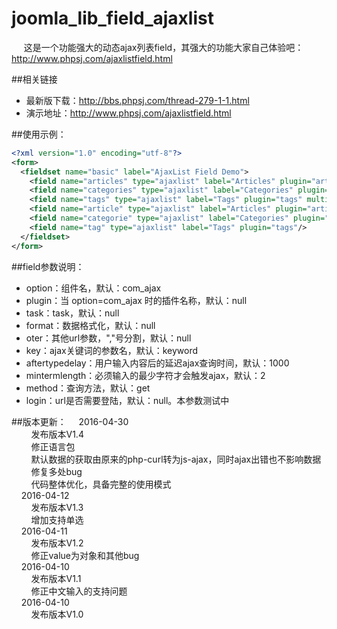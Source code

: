 # joomla_lib_field_ajaxlist
&nbsp;&nbsp;&nbsp;&nbsp; 这是一个功能强大的动态ajax列表field，其强大的功能大家自己体验吧：http://www.phpsj.com/ajaxlistfield.html

##相关链接
* 最新版下载：http://bbs.phpsj.com/thread-279-1-1.html
* 演示地址：http://www.phpsj.com/ajaxlistfield.html

##使用示例：
```xml
<?xml version="1.0" encoding="utf-8"?>
<form> 
  <fieldset name="basic" label="AjaxList Field Demo"> 
    <field name="articles" type="ajaxlist" label="Articles" plugin="articles" multiple="true"/>  
    <field name="categories" type="ajaxlist" label="Categories" plugin="categories" multiple="true"/>  
    <field name="tags" type="ajaxlist" label="Tags" plugin="tags" multiple="true"/> 
    <field name="article" type="ajaxlist" label="Articles" plugin="articles"/> 
    <field name="categorie" type="ajaxlist" label="Categories" plugin="categories"/> 
    <field name="tag" type="ajaxlist" label="Tags" plugin="tags"/> 
  </fieldset> 
</form>
```

##field参数说明：
* option：组件名，默认：com_ajax
* plugin：当 option=com_ajax 时的插件名称，默认：null
* task：task，默认：null
* format：数据格式化，默认：null
* oter：其他url参数，","号分割，默认：null
* key：ajax关键词的参数名，默认：keyword
* aftertypedelay：用户输入内容后的延迟ajax查询时间，默认：1000
* mintermlength：必须输入的最少字符才会触发ajax，默认：2
* method：查询方法，默认：get
* login：url是否需要登陆，默认：null。本参数测试中

##版本更新：
&nbsp;&nbsp;&nbsp;&nbsp;2016-04-30 <br>
&nbsp;&nbsp;&nbsp;&nbsp;&nbsp;&nbsp;&nbsp;&nbsp;发布版本V1.4 <br>
&nbsp;&nbsp;&nbsp;&nbsp;&nbsp;&nbsp;&nbsp;&nbsp;修正语言包 <br>
&nbsp;&nbsp;&nbsp;&nbsp;&nbsp;&nbsp;&nbsp;&nbsp;默认数据的获取由原来的php-curl转为js-ajax，同时ajax出错也不影响数据 <br>
&nbsp;&nbsp;&nbsp;&nbsp;&nbsp;&nbsp;&nbsp;&nbsp;修复多处bug <br>
&nbsp;&nbsp;&nbsp;&nbsp;&nbsp;&nbsp;&nbsp;&nbsp;代码整体优化，具备完整的使用模式 <br>
&nbsp;&nbsp;&nbsp;&nbsp;2016-04-12 <br>
&nbsp;&nbsp;&nbsp;&nbsp;&nbsp;&nbsp;&nbsp;&nbsp;发布版本V1.3 <br>
&nbsp;&nbsp;&nbsp;&nbsp;&nbsp;&nbsp;&nbsp;&nbsp;增加支持单选 <br>
&nbsp;&nbsp;&nbsp;&nbsp;2016-04-11 <br>
&nbsp;&nbsp;&nbsp;&nbsp;&nbsp;&nbsp;&nbsp;&nbsp;发布版本V1.2 <br>
&nbsp;&nbsp;&nbsp;&nbsp;&nbsp;&nbsp;&nbsp;&nbsp;修正value为对象和其他bug <br>
&nbsp;&nbsp;&nbsp;&nbsp;2016-04-10 <br>
&nbsp;&nbsp;&nbsp;&nbsp;&nbsp;&nbsp;&nbsp;&nbsp;发布版本V1.1 <br>
&nbsp;&nbsp;&nbsp;&nbsp;&nbsp;&nbsp;&nbsp;&nbsp;修正中文输入的支持问题 <br>
&nbsp;&nbsp;&nbsp;&nbsp;2016-04-10 <br>
&nbsp;&nbsp;&nbsp;&nbsp;&nbsp;&nbsp;&nbsp;&nbsp;发布版本V1.0 <br>
